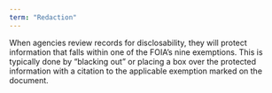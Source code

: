 ```yaml
---
term: "Redaction"
---
```


When agencies review records for disclosability, they will protect information that falls within one of the FOIA’s nine exemptions.  This is typically done by “blacking out” or placing a box over the protected information with a citation to the applicable exemption marked on the document.
